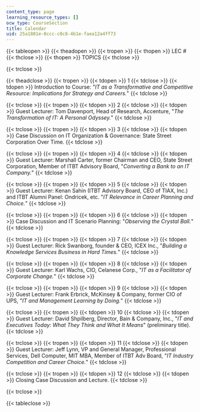 ```yaml
---
content_type: page
learning_resource_types: []
ocw_type: CourseSection
title: Calendar
uid: 25a1801e-0ccc-c0c8-4b1e-faea12a4ff73
---
```


{{< tableopen >}}
{{< theadopen >}}
{{< tropen >}}
{{< thopen >}}
LEC #
{{< thclose >}}
{{< thopen >}}
TOPICS
{{< thclose >}}

{{< trclose >}}

{{< theadclose >}}
{{< tropen >}}
{{< tdopen >}}
1
{{< tdclose >}}
{{< tdopen >}}
Introduction to Course: "_IT as a Transformative and Competitive Resource: Implications for Strategy and Careers._"
{{< tdclose >}}

{{< trclose >}}
{{< tropen >}}
{{< tdopen >}}
2
{{< tdclose >}}
{{< tdopen >}}
Guest Lecturer: Tom Davenport, Head of Research, Accenture, "_The Transformation of IT: A Personal Odyssey._"
{{< tdclose >}}

{{< trclose >}}
{{< tropen >}}
{{< tdopen >}}
3
{{< tdclose >}}
{{< tdopen >}}
Case Discussion on IT Organization & Governance: State Street Corporation Over Time.
{{< tdclose >}}

{{< trclose >}}
{{< tropen >}}
{{< tdopen >}}
4
{{< tdclose >}}
{{< tdopen >}}
Guest Lecturer: Marshall Carter, former Chairman and CEO, State Street Corporation, Member of ITBT Advisory Board, "_Converting a Bank to an IT Company._"
{{< tdclose >}}

{{< trclose >}}
{{< tropen >}}
{{< tdopen >}}
5
{{< tdclose >}}
{{< tdopen >}}
Guest Lecturer: Kenan Sahin (ITBT Advisory Board, CEO of TIAX, Inc.) and ITBT Alumni Panel: Ondricek, etc. "_IT Relevance in Career Planning and Choice._"
{{< tdclose >}}

{{< trclose >}}
{{< tropen >}}
{{< tdopen >}}
6
{{< tdclose >}}
{{< tdopen >}}
Case Discussion and IT Scenario Planning: "_Observing the Crystal Ball._"
{{< tdclose >}}

{{< trclose >}}
{{< tropen >}}
{{< tdopen >}}
7
{{< tdclose >}}
{{< tdopen >}}
Guest Lecturer: Rick Swanborg, founder & CEO, ICEX Inc., "_Building a Knowledge Services Business in Hard Times._"
{{< tdclose >}}

{{< trclose >}}
{{< tropen >}}
{{< tdopen >}}
8
{{< tdclose >}}
{{< tdopen >}}
Guest Lecturer: Karl Wachs, CIO, Celanese Corp., "_IT as a Facilitator of Corporate Change._"
{{< tdclose >}}

{{< trclose >}}
{{< tropen >}}
{{< tdopen >}}
9
{{< tdclose >}}
{{< tdopen >}}
Guest Lecturer: Frank Erbrick, McKinsey & Company, former CIO of UPS, "_IT and Management Learning by Doing._"
{{< tdclose >}}

{{< trclose >}}
{{< tropen >}}
{{< tdopen >}}
10
{{< tdclose >}}
{{< tdopen >}}
Guest Lecturer: David Shpilberg, Director, Bain & Company, Inc., "_IT and Executives Today: What They Think and What It Means_" (preliminary title).
{{< tdclose >}}

{{< trclose >}}
{{< tropen >}}
{{< tdopen >}}
11
{{< tdclose >}}
{{< tdopen >}}
Guest Lecturer: Jeff Lynn, VP and General Manager, Professional Services, Dell Computer, MIT MBA, Member of ITBT Adv Board, "_IT Industry Competition and Career Choice._"
{{< tdclose >}}

{{< trclose >}}
{{< tropen >}}
{{< tdopen >}}
12
{{< tdclose >}}
{{< tdopen >}}
Closing Case Discussion and Lecture.
{{< tdclose >}}

{{< trclose >}}

{{< tableclose >}}